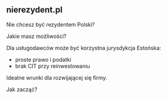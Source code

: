 ## nierezydent.pl

Nie chcesz być rezydentem Polski?

Jakie masz możliwości?


Dla usługodawców może być korzystna jurysdykcja Estońska:
+ proste prawo i podatki
+ brak CIT przy reinwestowaniu

Idealne wrunki dla rozwijającej się firmy.

Jak zacząć? 
